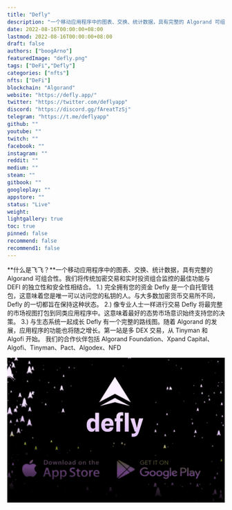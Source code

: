 ```yaml
---
title: "Defly"
description: "一个移动应用程序中的图表、交换、统计数据，具有完整的 Algorand 可组合性。"
date: 2022-08-16T00:00:00+08:00
lastmod: 2022-08-16T00:00:00+08:00
draft: false
authors: ["boogArno"]
featuredImage: "defly.png"
tags: ["DeFi","Defly"]
categories: ["nfts"]
nfts: ["DeFi"]
blockchain: "Algorand"
website: "https://defly.app/"
twitter: "https://twitter.com/deflyapp"
discord: "https://discord.gg/fAreatTzSj"
telegram: "https://t.me/deflyapp"
github: ""
youtube: ""
twitch: ""
facebook: ""
instagram: ""
reddit: ""
medium: ""
steam: ""
gitbook: ""
googleplay: ""
appstore: ""
status: "Live"
weight: 
lightgallery: true
toc: true
pinned: false
recommend: false
recommend1: false
---
```

**什么是飞飞？**一个移动应用程序中的图表、交换、统计数据，具有完整的 Algorand 可组合性。我们将传统加密交易和实时投资组合监控的最佳功能与 DEFI 的独立性和安全性相结合。 1.) 完全拥有您的资金 Defly 是一个自托管钱包，这意味着您是唯一可以访问您的私钥的人。与大多数加密货币交易所不同，Defly 的一切都旨在保持这种状态。 2.) 像专业人士一样进行交易 Defly 将最完整的市场视图打包到同类应用程序中。这意味着最好的态势市场意识始终支持您的决策。 3.) 与生态系统一起成长 Defly 有一个完整的路线图。随着 Algorand 的发展，应用程序的功能也将随之增长。第一站是多 DEX 交易，从 Tinyman 和 Algofi 开始。
我们的合作伙伴包括 Algorand Foundation、Xpand Capital、Algofi、Tinyman、Pact、Algodex、NFD

![defly-dapp-defi-algorand-image1_0cb856ee3447ae87862a83ec0600fa54](defly-dapp-defi-algorand-image1_0cb856ee3447ae87862a83ec0600fa54.png)
